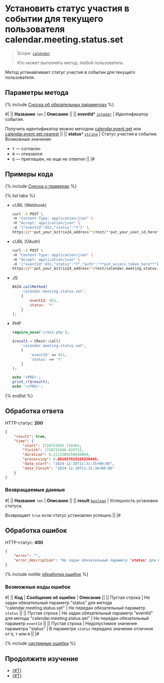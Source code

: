 # Установить статус участия в событии для текущего пользователя calendar.meeting.status.set

> Scope: [`calendar`](../scopes/permissions.md)
>
> Кто может выполнять метод: любой пользователь

Метод устанавливает статус участия в событии для текущего пользователя.

## Параметры метода

{% include [Сноска об обязательных параметрах](../../_includes/required.md) %}

#|
|| **Название**
`тип` | **Описание** ||
|| **eventId***
[`integer`](../data-types.md) | Идентификатор события.

Получить идентификатор можно методом [calendar.event.get](./calendar-event-get.md) или [calendar.event.get.nearest](./calendar-event-get-nearest.md) ||
|| **status***
[`string`](../data-types.md) | Статус участия в событии. Возможные значения: 
- `Y` — согласен
- `N` — отказался
- `Q` — приглашен, но еще не ответил ||
|#

## Примеры кода

{% include [Сноска о примерах](../../_includes/examples.md) %}

{% list tabs %}

- cURL (Webhook)

    ```bash
    curl -X POST \
    -H "Content-Type: application/json" \
    -H "Accept: application/json" \
    -d '{"eventId":651,"status":"Y"}' \
    https://**put_your_bitrix24_address**/rest/**put_your_user_id_here**/**put_your_webbhook_here**/calendar.meeting.status.set
    ```

- cURL (OAuth)

    ```bash
    curl -X POST \
    -H "Content-Type: application/json" \
    -H "Accept: application/json" \
    -d '{"eventId":651,"status":"Y","auth":"**put_access_token_here**"}' \
    https://**put_your_bitrix24_address**/rest/calendar.meeting.status.set
    ```

- JS

    ```js
    BX24.callMethod(
        'calendar.meeting.status.set',
        {
            eventId: 651,
            status: 'Y'
        }
    );
    ```

- PHP

    ```php
    require_once('crest.php');

    $result = CRest::call(
        'calendar.meeting.status.set',
        [
            'eventId' => 651,
            'status' => 'Y'
        ]
    );

    echo '<PRE>';
    print_r($result);
    echo '</PRE>';
    ```

{% endlist %}

## Обработка ответа

HTTP-статус: **200**

```json
{
    "result": true,
    "time": {
        "start": 1728732695.718461,
        "finish": 1728732696.029712,
        "duration": 0.3112509250640869,
        "processing": 0.051657915115356445,
        "date_start": "2024-12-10T11:31:35+00:00",
        "date_finish": "2024-12-10T11:31:36+00:00"
    }
}
```

### Возвращаемые данные

#|
|| **Название**
`тип` | **Описание** ||
|| **result**
[`boolean`](../data-types.md) | Успешность установки статуса.

Возвращает `true` если статус установлен успешно ||
|#

## Обработка ошибок

HTTP-статус: **400**

```json
{
    "error": "",
    "error_description": "Не задан обязательный параметр "status" для метода "calendar.meeting.status.set""
}
```

{% include notitle [обработка ошибок](../../_includes/error-info.md) %}

### Возможные коды ошибок

#|
|| **Код** | **Сообщение об ошибке** | **Описание** ||
|| Пустая строка | Не задан обязательный параметр "status" для метода "calendar.meeting.status.set" | Не передан обязательный параметр `status` ||
|| Пустая строка | Не задан обязательный параметр "eventId" для метода "calendar.meeting.status.set" | Не передан обязательный параметр `eventId` ||
|| Пустая строка | Недопустимое значение параметра "status" | В параметре `status` передано значение отличное от `Q`, `Y` или `N` ||
|#

{% include [системные ошибки](../../_includes/system-errors.md) %}

## Продолжите изучение 

- [{#T}](./index.md)
- [{#T}](./calendar-meeting-status-get.md)
